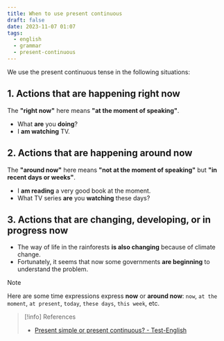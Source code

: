 ```yaml
---
title: When to use present continuous
draft: false
date: 2023-11-07 01:07
tags:
  - english
  - grammar
  - present-continuous
---
```


We use the present continuous tense in the following situations:

## 1. Actions that are happening right now
The **"right now"** here means **"at the moment of speaking"**.
- What **are** you **doing**?
- I **am watching** TV.

## 2. Actions that are happening around now
The **"around now"** here means **"not at the moment of speaking"** but **"in recent days or weeks"**. 
- I **am reading** a very good book at the moment.
- What TV series **are** you **watching** these days?

## 3. Actions that are changing, developing, or in progress now
- The way of life in the rainforests **is also changing** because of climate change.
- Fortunately, it seems that now some governments **are beginning** to understand the problem.



> [!note]
> Here are some time expressions express **now** or **around now**: `now`, `at the moment`, `at present`, `today`, `these days`, `this week`, etc.

> [!info] References
> - [Present simple or present continuous? - Test-English](https://test-english.com/grammar-points/a1/present-simple-present-continuous)